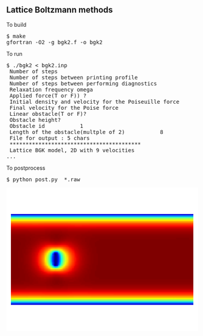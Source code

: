 <h2>Lattice Boltzmann methods</h2>

To build
<pre>
$ make
gfortran -O2 -g bgk2.f -o bgk2
</pre>

To run
<pre>
$ ./bgk2 < bgk2.inp
 Number of steps
 Number of steps between printing profile
 Number of steps between performing diagnostics
 Relaxation frequency omega
 Applied force(T or F)) ?
 Initial density and velocity for the Poiseuille force
 Final velocity for the Poise force
 Linear obstacle(T or F)?
 Obstacle height?
 Obstacle id           1
 Length of the obstacle(multple of 2)           8
 File for output : 5 chars
 *****************************************
 Lattice BGK model, 2D with 9 velocities
...
</pre>

To postprocess
<pre>
$ python post.py  *.raw
</pre>

<p align="center"><img src="img/u.gif"/></p>
